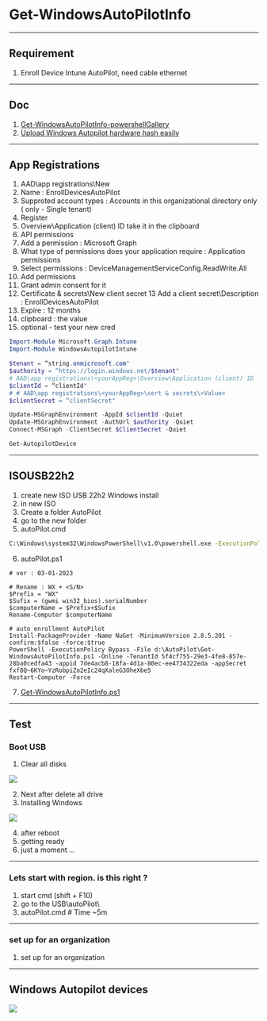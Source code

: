 # Get-WindowsAutoPilotInfo

---

## Requirement
1. Enroll Device Intune AutoPilot, need cable ethernet


---

## Doc
1. [Get-WindowsAutoPilotInfo-powershellGallery](https://www.powershellgallery.com/packages/Get-WindowsAutoPilotInfo/3.5)
2. [Upload Windows Autopilot hardware hash easily](https://powershellisfun.com/2022/07/09/upload-windows-autopilot-hardware-hash/)

---

## App Registrations
1. AAD\app registrations\New
2. Name : EnrollDevicesAutoPilot
3. Supproted account types : Accounts in this organizational directory only (<tenantName> only - Single tenant) 
4. Register
5. Overview\Application (client) ID take it in the clipboard
6. API permissions
7. Add a permission : Microsoft Graph
8. What type of permissions does your application require : Application permissions
9. Select permissions : DeviceManagementServiceConfig.ReadWrite.All
10. Add permissions
11. Grant admin consent for it
12. Certificate & secrets\New client secret
13 Add a client secret\Description : EnrollDevicesAutoPilot
14. Expire : 12 months
15. clipboard : the value 
16. optional - test your new cred
````ps1
Import-Module Microsoft.Graph.Intune
Import-Module WindowsAutopilotIntune

$tenant = “string.onmicrosoft.com"
$authority = “https://login.windows.net/$tenant"
# AAD\app registrations\<yourAppReg>\Overview\Application (client) ID
$clientId = “clientId"
# # AAD\app registrations\<yourAppReg>\cert & secrets\<Value>
$clientSecret = “clientSecret"

Update-MSGraphEnvironment -AppId $clientId -Quiet
Update-MSGraphEnvironment -AuthUrl $authority -Quiet
Connect-MSGraph -ClientSecret $ClientSecret -Quiet

Get-AutopilotDevice
````

---

## ISOUSB22h2
1. create new ISO USB 22h2 Windows install
2. in new ISO
3. Create a folder AutoPilot
4. go to the new folder
5. autoPilot.cmd
````cmd
C:\Windows\system32\WindowsPowerShell\v1.0\powershell.exe -ExecutionPolicy Bypass -Command d:\scripts\autoPilot.ps1
````
6. autoPilot.ps1
````
# ver : 03-01-2023

# Rename : WX + <S/N>
$Prefix = "WX"
$Sufix = (gwmi win32_bios).serialNumber
$computerName = $Prefix+$Sufix
Rename-Computer $computerName

# auto enrollment AutoPilot
Install-PackageProvider -Name NuGet -MinimumVersion 2.8.5.201 -confirm:$false -force:$true
PowerShell -ExecutionPolicy Bypass -File d:\AutoPilot\Get-WindowsAutoPilotInfo.ps1 -Online -TenantId 5f4cf755-29e3-4fe8-857e-28ba0cedfa43 -appid 7de4acb8-18fa-4d1a-80ec-ee4734322eda -appSecret fxf8Q~6KYo~YzRobpiZo2eIc24qXaleG3OheXbe5
Restart-Computer -Force
````
7. [Get-WindowsAutoPilotInfo.ps1](https://github.com/pc-aide/PowerShell/blob/main/Intune/AutoPilot/3.5/Get-WindowsAutoPilotInfo/Get-WindowsAutoPilotInfo.ps1)



---

## Test
### Boot USB
1. Clear all disks

[<img src="https://i.imgur.com/IOTsSLh.png">](https://i.imgur.com/IOTsSLh.png)

2. Next after delete all drive
3. Installing Windows 

[<img src="https://i.imgur.com/MPdXWAz.png">](https://i.imgur.com/MPdXWAz.png)

4. after reboot
5. getting ready
6. just a moment ...

----

### Lets start with region. is this right ?
1. start cmd (shift + F10)
2. go to the USB\autoPilot\
3. autoPilot.cmd # Time ~5m
  
---
  
### set up for an organization
1. set up for an organization
  
---
  
## Windows Autopilot devices
  
[<img src="https://i.imgur.com/iTxCBQ7.png">](https://i.imgur.com/iTxCBQ7.png)
